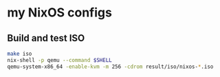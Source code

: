# my NixOS configs

## Build and test ISO

```bash
make iso
nix-shell -p qemu --command $SHELL
qemu-system-x86_64 -enable-kvm -m 256 -cdrom result/iso/nixos-*.iso
```
